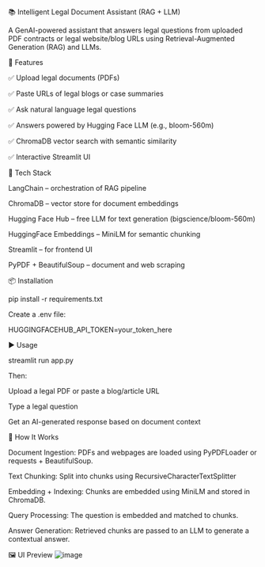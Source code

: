 📚 Intelligent Legal Document Assistant (RAG + LLM)

A GenAI-powered assistant that answers legal questions from uploaded PDF contracts or legal website/blog URLs using Retrieval-Augmented Generation (RAG) and LLMs.

🚀 Features

✅ Upload legal documents (PDFs)

✅ Paste URLs of legal blogs or case summaries

✅ Ask natural language legal questions

✅ Answers powered by Hugging Face LLM (e.g., bloom-560m)

✅ ChromaDB vector search with semantic similarity

✅ Interactive Streamlit UI

🧰 Tech Stack

LangChain – orchestration of RAG pipeline

ChromaDB – vector store for document embeddings

Hugging Face Hub – free LLM for text generation (bigscience/bloom-560m)

HuggingFace Embeddings – MiniLM for semantic chunking

Streamlit – for frontend UI

PyPDF + BeautifulSoup – document and web scraping

📦 Installation

pip install -r requirements.txt

Create a .env file:

HUGGINGFACEHUB_API_TOKEN=your_token_here

▶️ Usage

streamlit run app.py

Then:

Upload a legal PDF or paste a blog/article URL

Type a legal question

Get an AI-generated response based on document context

🧠 How It Works

Document Ingestion: PDFs and webpages are loaded using PyPDFLoader or requests + BeautifulSoup.

Text Chunking: Split into chunks using RecursiveCharacterTextSplitter

Embedding + Indexing: Chunks are embedded using MiniLM and stored in ChromaDB.

Query Processing: The question is embedded and matched to chunks.

Answer Generation: Retrieved chunks are passed to an LLM to generate a contextual answer.

🖼️ UI Preview
![image](https://github.com/user-attachments/assets/e753817b-0640-4d2d-8579-57a0a2e5651a)

